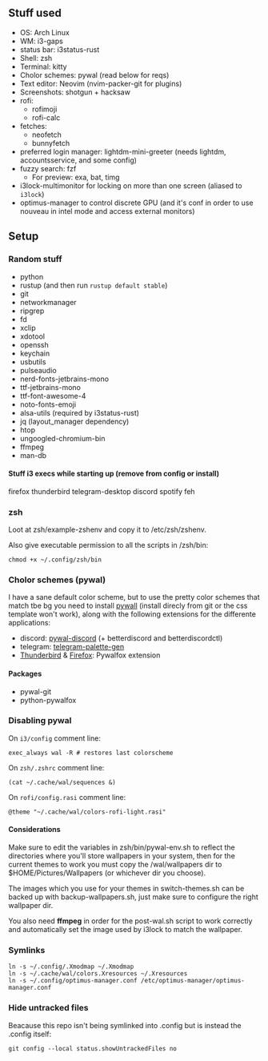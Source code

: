 ## Stuff used

- OS: Arch Linux
- WM: i3-gaps
- status bar: i3status-rust
- Shell: zsh
- Terminal: kitty
- Cholor schemes: pywal (read below for reqs)
- Text editor: Neovim (nvim-packer-git for plugins)
- Screenshots: shotgun + hacksaw
- rofi:
  - rofimoji
  - rofi-calc
- fetches:
  - neofetch
  - bunnyfetch
- preferred login manager: lightdm-mini-greeter (needs lightdm, accountsservice, and some config)
- fuzzy search: fzf
	- For preview: exa, bat, timg
- i3lock-multimonitor for locking on more than one screen (aliased to `i3lock`)
- optimus-manager to control discrete GPU (and it's conf in order to use nouveau in intel mode and access external monitors)

## Setup

### Random stuff

- python
- rustup (and then run `rustup default stable`)
- git
- networkmanager
- ripgrep
- fd
- xclip
- xdotool
- openssh
- keychain
- usbutils
- pulseaudio
- nerd-fonts-jetbrains-mono
- ttf-jetbrains-mono
- ttf-font-awesome-4
- noto-fonts-emoji
- alsa-utils (required by i3status-rust)
- jq (layout_manager dependency)
- htop
- ungoogled-chromium-bin
- ffmpeg
- man-db

#### Stuff i3 execs while starting up (remove from config or install)
firefox
thunderbird
telegram-desktop
discord
spotify
feh

### zsh

Loot at zsh/example-zshenv and copy it to /etc/zsh/zshenv.

Also give executable permission to all the scripts in /zsh/bin:
```
chmod +x ~/.config/zsh/bin
```


### Cholor schemes (pywal)
I have a sane default color scheme, but to use the pretty color schemes that match tbe bg you need to install [pywall](https://github.com/dylanaraps/pywal) (install direcly from git or the css template won't work), along with the following extensions for the differente applications:
- discord: [pywal-discord](https://github.com/FilipLitwora/pywal-discord) (+ betterdiscord and betterdiscordctl) 
- telegram: [telegram-palette-gen](https://github.com/agnipau/telegram-palette-gen) 
- [Thunderbird](https://addons.thunderbird.net/en-US/thunderbird/addon/pywalfox/) & [Firefox](https://addons.mozilla.org/en-US/firefox/addon/pywalfox/): Pywalfox extension

#### Packages
- pywal-git
- python-pywalfox

### Disabling pywal
On `i3/config` comment line:
```
exec_always wal -R # restores last colorscheme
```
On `zsh/.zshrc` comment line:
```
(cat ~/.cache/wal/sequences &)
```
On `rofi/config.rasi` comment line:
```
@theme "~/.cache/wal/colors-rofi-light.rasi"
```

#### Considerations
Make sure to edit the variables in zsh/bin/pywal-env.sh to reflect the directories where you'll store wallpapers in your system, then for the current themes to work you must copy the /wal/wallpapers dir to $HOME/Pictures/Wallpapers (or whichever dir you choose).

The images which you use for your themes in switch-themes.sh can be backed up with backup-wallpapers.sh, just make sure to configure the right wallpaper dir.

You also need **ffmpeg** in order for the post-wal.sh script to work correctly and automatically set the image used by i3lock to match the wallpaper.

### Symlinks
```
ln -s ~/.config/.Xmodmap ~/.Xmodmap
ln -s ~/.cache/wal/colors.Xresources ~/.Xresources
ln -s ~/.config/optimus-manager.conf /etc/optimus-manager/optimus-manager.conf
```

### Hide untracked files
Beacause this repo isn't being symlinked into .config but is instead the .config itself:
```
git config --local status.showUntrackedFiles no
```
